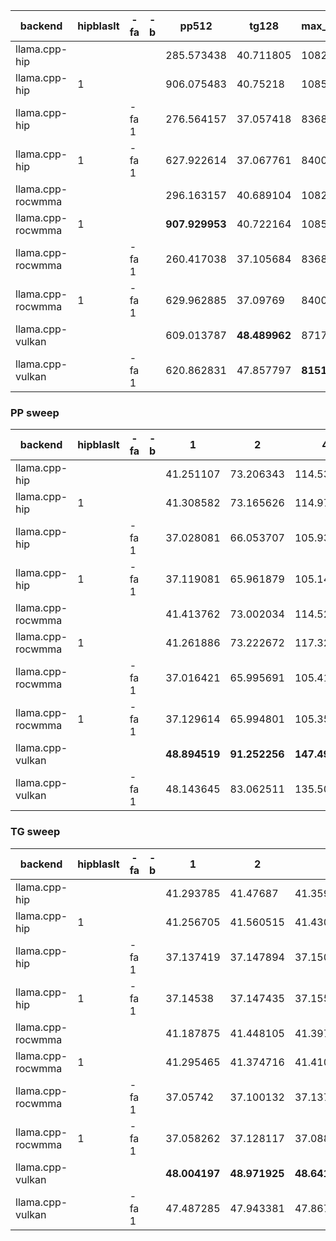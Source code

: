 | backend           | hipblaslt   | -fa   | -b   | pp512          | tg128         | max_mem   |
|-------------------|-------------|-------|------|----------------|---------------|-----------|
| llama.cpp-hip     |             |       |      | 285.573438     | 40.711805     | 10824     |
| llama.cpp-hip     | 1           |       |      | 906.075483     | 40.75218      | 10856     |
| llama.cpp-hip     |             | -fa 1 |      | 276.564157     | 37.057418     | 8368      |
| llama.cpp-hip     | 1           | -fa 1 |      | 627.922614     | 37.067761     | 8400      |
| llama.cpp-rocwmma |             |       |      | 296.163157     | 40.689104     | 10824     |
| llama.cpp-rocwmma | 1           |       |      | **907.929953** | 40.722164     | 10856     |
| llama.cpp-rocwmma |             | -fa 1 |      | 260.417038     | 37.105684     | 8368      |
| llama.cpp-rocwmma | 1           | -fa 1 |      | 629.962885     | 37.09769      | 8400      |
| llama.cpp-vulkan  |             |       |      | 609.013787     | **48.489962** | 8717      |
| llama.cpp-vulkan  |             | -fa 1 |      | 620.862831     | 47.857797     | **8151**  |


### PP sweep


| backend           | hipblaslt   | -fa   | -b   | 1             | 2             | 4              | 8              | 16             | 32             | 64             | 128            | 256            | 512            | 1024           | 2048           | 4096           | 8192           |
|-------------------|-------------|-------|------|---------------|---------------|----------------|----------------|----------------|----------------|----------------|----------------|----------------|----------------|----------------|----------------|----------------|----------------|
| llama.cpp-hip     |             |       |      | 41.251107     | 73.206343     | 114.531288     | 144.957511     | **412.136045** | 538.819165     | 129.616797     | 185.146441     | 290.224961     | 285.573438     | 297.017932     | 278.771744     | 251.215683     | 203.669738     |
| llama.cpp-hip     | 1           |       |      | 41.308582     | 73.165626     | 114.973322     | 142.907045     | 411.172934     | 538.594846     | 263.850283     | 400.357558     | 448.905768     | 906.075483     | **862.394905** | 781.178028     | **669.758539** | **507.446404** |
| llama.cpp-hip     |             | -fa 1 |      | 37.028081     | 66.053707     | 105.936943     | 133.931298     | 321.572196     | 436.936004     | 81.418303      | 164.754912     | 274.810115     | 276.564157     | 258.458227     | 216.724939     | 160.086881     | 106.880911     |
| llama.cpp-hip     | 1           | -fa 1 |      | 37.119081     | 65.961879     | 105.141108     | 133.564043     | 321.561174     | 437.373829     | 240.69395      | 357.578195     | 398.399965     | 627.922614     | 529.803576     | 383.321439     | 238.833383     | 137.297921     |
| llama.cpp-rocwmma |             |       |      | 41.413762     | 73.002034     | 114.52795      | 142.399139     | 411.179738     | 535.45856      | 101.907604     | 210.669153     | 294.808846     | 296.163157     | 303.816561     | 285.684048     | 252.438065     | 206.455826     |
| llama.cpp-rocwmma | 1           |       |      | 41.261886     | 73.222672     | 117.322422     | 141.767438     | 410.86023      | **539.129655** | 265.28018      | 403.43981      | 457.192278     | **907.929953** | 851.113108     | **783.128378** | 666.984486     | 505.833665     |
| llama.cpp-rocwmma |             | -fa 1 |      | 37.016421     | 65.995691     | 105.413222     | 131.898989     | 320.944651     | 436.510593     | 91.737923      | 188.442634     | 258.65112      | 260.417038     | 258.475995     | 216.541764     | 162.7261       | 105.568083     |
| llama.cpp-rocwmma | 1           | -fa 1 |      | 37.129614     | 65.994801     | 105.357665     | 134.371057     | 320.873346     | 435.592979     | 239.375627     | 361.631175     | 397.592547     | 629.962885     | 521.471847     | 380.196468     | 241.821881     | 137.728089     |
| llama.cpp-vulkan  |             |       |      | **48.894519** | **91.252256** | **147.491011** | **191.264689** | 226.419172     | 457.382837     | **569.582265** | **752.362072** | **727.145797** | 609.013787     | 650.969042     | 595.700248     | 545.524501     | 404.855574     |
| llama.cpp-vulkan  |             | -fa 1 |      | 48.143645     | 83.062511     | 135.502777     | 189.964454     | 219.103631     | 427.571719     | 541.405708     | 716.858891     | 710.521328     | 620.862831     | 680.413025     | 614.410929     | 516.14283      | 367.664749     |


### TG sweep


| backend           | hipblaslt   | -fa   | -b   | 1             | 2             | 4                  | 8             | 16            | 32            | 64            | 128           | 256           | 512           | 1024          | 2048          | 4096         | 8192              |
|-------------------|-------------|-------|------|---------------|---------------|--------------------|---------------|---------------|---------------|---------------|---------------|---------------|---------------|---------------|---------------|--------------|-------------------|
| llama.cpp-hip     |             |       |      | 41.293785     | 41.47687      | 41.35989           | 41.359983     | 41.331746     | 41.39267      | 41.319276     | 40.711805     | 39.599006     | 36.985997     | 32.34998      | 24.184656     | 16.420855    | 9.965761          |
| llama.cpp-hip     | 1           |       |      | 41.256705     | 41.560515     | 41.43032           | 41.322954     | 41.399618     | 41.367869     | 41.297073     | 40.75218      | 39.576957     | 36.980707     | 32.307537     | 24.175658     | 16.416068    | 9.961335          |
| llama.cpp-hip     |             | -fa 1 |      | 37.137419     | 37.147894     | 37.150393          | 37.158524     | 37.12545      | 37.14491      | 37.155157     | 37.057418     | 37.124071     | 37.181067     | 36.170857     | 32.965046     | 27.673984    | 20.804218         |
| llama.cpp-hip     | 1           | -fa 1 |      | 37.14538      | 37.147435     | 37.155708          | 37.104543     | 37.167632     | 37.081507     | 37.102476     | 37.067761     | 37.100864     | 37.177387     | 36.238191     | 32.971972     | 27.671223    | 20.80014          |
| llama.cpp-rocwmma |             |       |      | 41.187875     | 41.448105     | 41.397311          | 41.44903      | 41.359198     | 41.390591     | 41.306844     | 40.689104     | 39.665717     | 37.01911      | 32.314226     | 24.197958     | 16.416207    | 9.957840000000001 |
| llama.cpp-rocwmma | 1           |       |      | 41.295465     | 41.374716     | 41.410951          | 41.49779      | 41.327379     | 41.378289     | 41.283127     | 40.722164     | 39.522253     | 37.111429     | 32.327362     | 24.213979     | 16.426502    | 9.961648          |
| llama.cpp-rocwmma |             | -fa 1 |      | 37.05742      | 37.100132     | 37.137809          | 37.069138     | 37.10426      | 37.128206     | 37.105828     | 37.105684     | 37.092466     | 37.164831     | 36.161177     | 32.953783     | 27.642802    | 20.781466         |
| llama.cpp-rocwmma | 1           | -fa 1 |      | 37.058262     | 37.128117     | 37.088591          | 37.034464     | 37.14077      | 37.093638     | 37.129905     | 37.09769      | 37.130261     | 37.149226     | 36.230854     | 32.959745     | 27.736673    | 20.797194         |
| llama.cpp-vulkan  |             |       |      | **48.004197** | **48.971925** | **48.641722**      | **48.801626** | **48.751762** | **48.766622** | **48.702331** | **48.489962** | 47.44767      | 44.551498     | 37.666133     | 26.174919     | 16.066385    | 9.034019          |
| llama.cpp-vulkan  |             | -fa 1 |      | 47.487285     | 47.943381     | 47.867490000000004 | 47.914445     | 47.928694     | 47.746277     | 47.765171     | 47.857797     | **48.005556** | **47.102426** | **45.861403** | **43.187236** | **38.56656** | **31.629303**     |